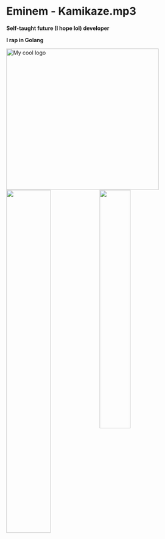 
# Eminem - Kamikaze.mp3

<b> Self-taught future (I hope lol) developer </b>

<b> I rap in Golang </b>

<img src="https://i.imgflip.com/3si37c.jpg" alt="My cool logo" height= "370" width="400"/>


<img align = "left" width = "48%" src = "https://github-readme-stats.vercel.app/api?username=heykamikaze&show_icons=true&theme=tokyonight" />
<img align = "left" width = "40%" src = "https://github-readme-stats.vercel.app/api/top-langs/?username=heykamikaze&layout=compact&theme=tokyonight" /> 
